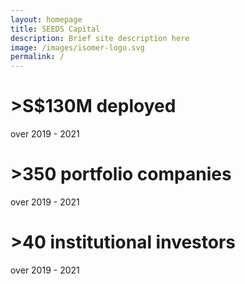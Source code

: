 ```yaml
---
layout: homepage
title: SEEDS Capital
description: Brief site description here
image: /images/isomer-logo.svg
permalink: /
---
```

<div class="row"><div><h1><b>>S$130M deployed</b></h1><p>over 2019 - 2021</p></div><div><h1>><b>350 portfolio companies</b></h1><p>over 2019 - 2021</p></div><div><h1><b>>40 institutional investors</b></h1><p>over 2019 - 2021</p></div></div>
